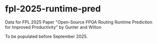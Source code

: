 # fpl-2025-runtime-pred
Data for FPL 2025 Paper "Open-Source FPGA Routing Runtime Prediction for Improved Productivity" by Gunter and Wilton

To be populated before September 2025.
